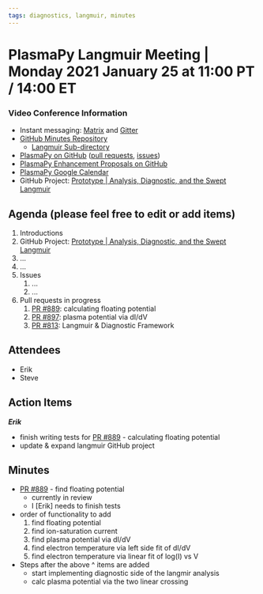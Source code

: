 ```yaml
---
tags: diagnostics, langmuir, minutes
---
```


# PlasmaPy Langmuir Meeting | Monday 2021 January 25 at 11:00 PT / 14:00 ET

### Video Conference Information
* Instant messaging: [Matrix](https://element.im/app/#/room/#plasmapy:openastronomy.org) and [Gitter](https://gitter.im/PlasmaPy/Lobby)
* [GitHub Minutes Repository](https://github.com/PlasmaPy/plasmapy-project/tree/master/minutes)
    * [Langmuir Sub-directory](https://github.com/PlasmaPy/plasmapy-project/tree/master/minutes/langmuir_diagnostic)
* [PlasmaPy on GitHub](https://github.com/PlasmaPy/plasmapy) ([pull requests](https://github.com/PlasmaPy/plasmapy/pulls), [issues](https://github.com/PlasmaPy/plasmapy/issues))
* [PlasmaPy Enhancement Proposals on GitHub](https://github.com/PlasmaPy/PlasmaPy-PLEPs)
* [PlasmaPy Google Calendar](https://calendar.google.com/calendar?cid=bzVsb3ZkcW0zaWxsam00ZTlrMDd2cmw5bWdAZ3JvdXAuY2FsZW5kYXIuZ29vZ2xlLmNvbQ)
* GitHub Project: [Prototype | Analysis, Diagnostic, and the Swept Langmuir](https://github.com/PlasmaPy/PlasmaPy/projects/19)

## Agenda (please feel free to edit or add items)

1. Introductions
2. GitHub Project: [Prototype | Analysis, Diagnostic, and the Swept Langmuir](https://github.com/PlasmaPy/PlasmaPy/projects/19)
3. ...
4. ...
5. Issues
    1. ...
    2. ...
6. Pull requests in progress 
    1. [PR #889](https://github.com/PlasmaPy/PlasmaPy/pull/889): calculating floating potential
    2. [PR #897](https://github.com/PlasmaPy/PlasmaPy/pull/897): plasma potential via dI/dV
    3. [PR #813](https://github.com/PlasmaPy/PlasmaPy/pull/813): Langmuir & Diagnostic Framework

## Attendees

* Erik
* Steve

## Action Items

***Erik***
* finish writing tests for [PR #889](https://github.com/PlasmaPy/PlasmaPy/pull/889) - calculating floating potential
* update & expand langmuir GitHub project

## Minutes

* [PR #889](https://github.com/PlasmaPy/PlasmaPy/pull/889) - find floating potential
    * currently in review
    * I [Erik] needs to finish tests
* order of functionality to add
    1. find floating potential
    2. find ion-saturation current
    3. find plasma potential via dI/dV
    4. find electron temperature via left side fit of dI/dV
    5. find electron temperature via linear fit of log(I) vs V
* Steps after the above ^ items are added
    * start implementing diagnostic side of the langmir analysis
    * calc plasma potential via the two linear crossing
